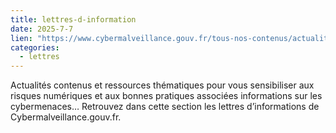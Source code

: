 ```yaml
--- 
title: lettres-d-information
date: 2025-7-7
lien: "https://www.cybermalveillance.gouv.fr/tous-nos-contenus/actualites/lettres-d-information"
categories:
  - lettres
---
```


Actualités
contenus et ressources thématiques pour vous sensibiliser aux risques numériques et aux bonnes pratiques associées
informations sur les cybermenaces… Retrouvez dans cette section les lettres d’informations de Cybermalveillance.gouv.fr.
